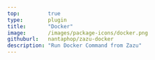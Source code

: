 ```yaml
---
top:         true
type:        plugin
title:       "Docker"
image:       /images/package-icons/docker.png
githuburl:   nantaphop/zazu-docker
description: "Run Docker Command from Zazu"
---
```

